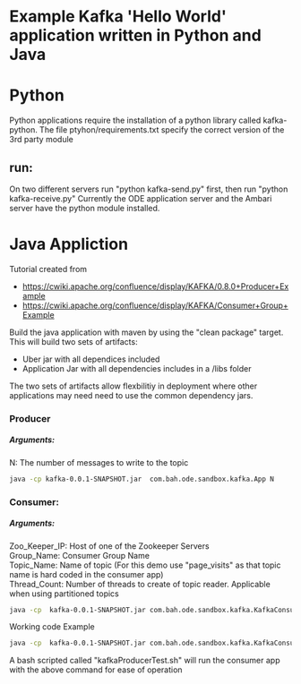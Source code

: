# Example Kafka 'Hello World' application written in Python and Java

# Python
Python applications require the installation of a python library called kafka-python. 
The file ptyhon/requirements.txt specify the correct version of the 3rd party module

## run:
On two different servers run "python kafka-send.py" first, then run "python  kafka-receive.py"
Currently the ODE application server and the Ambari server have the python module installed. 

# Java Appliction

Tutorial created from 
* https://cwiki.apache.org/confluence/display/KAFKA/0.8.0+Producer+Example
* https://cwiki.apache.org/confluence/display/KAFKA/Consumer+Group+Example

Build the java application with maven by using the "clean package" target. 
This will build two sets of artifacts:
* Uber jar with all dependices included
* Application Jar with all dependencies includes in a /libs folder

The two sets of artifacts allow flexbilitiy in deployment where other applications may need need to use the common dependency jars. 

### Producer 
##### Arguments: 
   N: The number of messages to write to the topic

```sh
java -cp kafka-0.0.1-SNAPSHOT.jar  com.bah.ode.sandbox.kafka.App N
```
### Consumer: 
##### Arguments: 
   Zoo_Keeper_IP: Host of one of the Zookeeper Servers  
   Group_Name: Consumer Group Name  
   Topic_Name: Name of topic (For this demo use "page_visits" as that topic name is hard coded in the consumer app)  
   Thread_Count: Number of threads to create of topic reader. Applicable when using partitioned topics   
```sh
java -cp  kafka-0.0.1-SNAPSHOT.jar com.bah.ode.sandbox.kafka.KafkaConsumer Zoo_Keeper_IP Group_Name Topic_Name Thread_Count
```

Working code Example 
```sh
java -cp  kafka-0.0.1-SNAPSHOT.jar com.bah.ode.sandbox.kafka.KafkaConsumer ip-10-0-16-97.ec2.internal:2181 group3 page_visits 1
```

A bash scripted called "kafkaProducerTest.sh" will run the consumer app with the above command for ease of operation 
